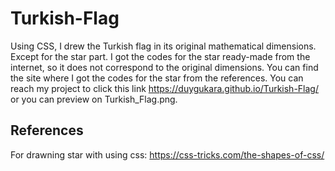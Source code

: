 # Turkish-Flag
Using CSS, I drew the Turkish flag in its original mathematical dimensions.
Except for the star part. I got the codes for the star ready-made from the internet, so it does not correspond to the original dimensions. You can find the site where I got the codes for the star from the references. You can reach my project to click this link https://duygukara.github.io/Turkish-Flag/ or you can preview on Turkish_Flag.png.

## References
For drawning star with using css:
https://css-tricks.com/the-shapes-of-css/
